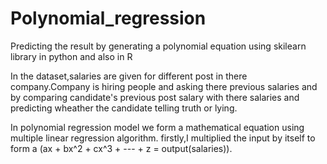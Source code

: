 # Polynomial_regression
Predicting the result by generating a polynomial equation using skilearn library in python and also in R


In the dataset,salaries are given for different post in there company.Company is hiring people and asking
there previous salaries and by comparing candidate's previous post salary with there salaries and predicting
wheather the candidate telling truth or lying.   

In polynomial regression model we form a mathematical equation using multiple linear regression algorithm.
firstly,I multiplied the input by itself to form a (ax + bx^2 + cx^3 + --- + z = output(salaries)).
